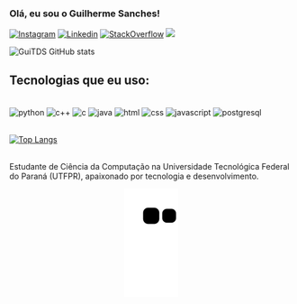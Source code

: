 
### Olá, eu sou o Guilherme Sanches!
[![Instagram](https://img.shields.io/badge/Instagram-E4405F?style=for-the-badge&logo=instagram&logoColor=white)](https://www.instagram.com/gui_sanches__/)
[![Linkedin](https://img.shields.io/badge/LinkedIn-0077B5?style=for-the-badge&logo=linkedin&logoColor=white)](https://www.linkedin.com/in/guilherme-teixeira-domingues-sanches-b929b51ba/)
[![StackOverflow](https://img.shields.io/badge/Stack_Overflow-FE7A16?style=for-the-badge&logo=stack-overflow&logoColor=white)](https://stackoverflow.com/users/20209225/guitds)
<a href = "mailto:guitdsanches@gmail.com"><img src="https://img.shields.io/badge/-Gmail-%23333?style=for-the-badge&logo=gmail&logoColor=white" target="_blank"></a>


![GuiTDS GitHub stats](https://github-readme-stats-guitds.vercel.app/api?username=GuiTDS&show_icons=true&theme=dracula)

## Tecnologias que eu uso:

<div style="display:inline_block"><br/>
    <img align="center" alt="python" src="https://img.shields.io/badge/Python-3776AB?style=for-the-badge&logo=python&logoColor=white"/>
    <img align="center" alt="c++" src="https://img.shields.io/badge/C%2B%2B-00599C?style=for-the-badge&logo=c%2B%2B&logoColor=white"/>
    <img align="center" alt="c" src="https://img.shields.io/badge/C-00599C?style=for-the-badge&logo=c&logoColor=white"/>
    <img align="center" alt="java" src="https://img.shields.io/badge/Java-ED8B00?style=for-the-badge&logo=java&logoColor=white"/>
    <img align="center" alt="html" src="https://img.shields.io/badge/HTML-239120?style=for-the-badge&logo=html5&logoColor=white"/>
    <img align="center" alt="css" src="https://img.shields.io/badge/CSS-239120?&style=for-the-badge&logo=css3&logoColor=white"/>
    <img align="center" alt="javascript" src="https://img.shields.io/badge/JavaScript-F7DF1E?style=for-the-badge&logo=javascript&logoColor=black"/>
    <img align="center" alt="postgresql" src="https://img.shields.io/badge/PostgreSQL-316192?style=for-the-badge&logo=postgresql&logoColor=white"/>
</div><br>

[![Top Langs](https://github-readme-stats-guitds.vercel.app/api/top-langs/?username=GuiTDS&layout=compact)](https://github.com/anuraghazra/github-readme-stats)

<br>
Estudante de Ciência da Computação na Universidade Tecnológica Federal do Paraná (UTFPR), apaixonado por tecnologia e desenvolvimento.

<div align="center">

  ![Snake animation](https://github.com/GuiTDS/GuiTDS/blob/output/github-contribution-grid-snake.svg)
  
</div>
